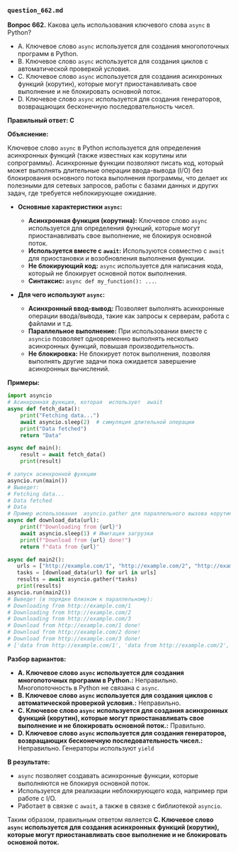 ### `question_662.md`

**Вопрос 662.** Какова цель использования ключевого слова `async` в Python?

-   A. Ключевое слово `async` используется для создания многопоточных программ в Python.
-   B. Ключевое слово `async` используется для создания циклов с автоматической проверкой условия.
-   C. Ключевое слово `async` используется для создания асинхронных функций (корутин), которые могут приостанавливать свое выполнение и не блокировать основной поток.
-   D. Ключевое слово `async` используется для создания генераторов, возвращающих бесконечную последовательность чисел.

**Правильный ответ: C**

**Объяснение:**

Ключевое слово `async` в Python используется для определения асинхронных функций (также известных как корутины или сопрограммы). Асинхронные функции позволяют писать код, который может выполнять длительные операции ввода-вывода (I/O) без блокирования основного потока выполнения программы, что делает их полезными для сетевых запросов, работы с базами данных и других задач, где требуется неблокирующее ожидание.

*  **Основные характеристики `async`:**
    *   **Асинхронная функция (корутина):** Ключевое слово  `async`  используется для определения функций, которые могут приостанавливать свое выполнение, не блокируя основной поток.
    *  **Используется вместе с `await`:** Используются совместно с `await` для приостановки и возобновления выполнения  функции.
    * **Не блокирующий код:**  `async` используется для написания  кода, который не блокирует основной поток выполнения.
    *  **Синтаксис:**  `async def my_function(): ...`.

*  **Для чего используют `async`:**
    *   **Асинхронный ввод-вывод:**  Позволяет выполнять асинхронные операции ввода/вывода, такие как запросы к серверам, работа с файлами и т.д.
     *   **Параллельное выполнение:**  При использовании вместе с `asyncio` позволяет одновременно выполнять несколько асинхронных функций, повышая производительность.
     *   **Не блокировка:** Не блокирует поток выполнения, позволяя выполнять другие задачи пока ожидается завершение асинхронных вычислений.

**Примеры:**
```python
import asyncio
# Асинхронная функция, которая  использует  await
async def fetch_data():
    print("Fetching data...")
    await asyncio.sleep(2)  # симуляция длительной операции
    print("Data fetched")
    return "Data"

async def main():
    result = await fetch_data()
    print(result)

# запуск асинхронной функции
asyncio.run(main())
# Выведет:
# Fetching data...
# Data fetched
# Data
# Пример использования  asyncio.gather для параллельного вызова корутин
async def download_data(url):
    print(f"Downloading from {url}")
    await asyncio.sleep(1) # Имитация загрузки
    print(f"Download from {url} done!")
    return f"data from {url}"

async def main2():
   urls = ["http://example.com/1", "http://example.com/2", "http://example.com/3"]
   tasks = [download_data(url) for url in urls]
   results = await asyncio.gather(*tasks)
   print(results)
asyncio.run(main2())
# Выведет (в порядке близком к параллельному):
# Downloading from http://example.com/1
# Downloading from http://example.com/2
# Downloading from http://example.com/3
# Download from http://example.com/1 done!
# Download from http://example.com/2 done!
# Download from http://example.com/3 done!
# ['data from http://example.com/1', 'data from http://example.com/2', 'data from http://example.com/3']
```

**Разбор вариантов:**
*   **A. Ключевое слово `async` используется для создания многопоточных программ в Python.:** Неправильно.  Многопоточность в Python  не связана с  `async`.
*  **B. Ключевое слово `async` используется для создания циклов с автоматической проверкой условия.:** Неправильно.
*   **C. Ключевое слово `async` используется для создания асинхронных функций (корутин), которые могут приостанавливать свое выполнение и не блокировать основной поток.:** Правильно.
*   **D. Ключевое слово `async` используется для создания генераторов, возвращающих бесконечную последовательность чисел.:** Неправильно. Генераторы используют `yield`

**В результате:**
*   `async` позволяет создавать асинхронные функции,  которые выполняются не блокируя основной поток.
*  Используется для реализации неблокирующего кода, например при работе с I/O.
*   Работает в связке с  `await`, а также в связке с библиотекой `asyncio`.

Таким образом, правильным ответом является **C. Ключевое слово `async` используется для создания асинхронных функций (корутин), которые могут приостанавливать свое выполнение и не блокировать основной поток.**

